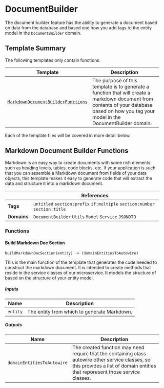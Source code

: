 [//]: # ( =====preserve===== start-Introduction ===== )
# DocumentBuilder

The document builder feature has the ability to generate a document based on data from the database and based one how you add tags to the entity model in the `DocumentBuilder` domain.

[//]: # ( =====preserve===== end-Introduction ===== )

<a name="template-summary"></a>
## Template Summary

The following templates only contain functions.

|Template|Description|
|---|---|
| [`MarkdownDocumentBuilderFunctions`](#markdown-document-builder-functions) | The purpose of this template is to generate a function that will create a markdown document from contents of your database based on how you tag your model in the DocumentBuilder domain. |

Each of the template files will be covered in more detail below.

<a name="markdown-document-builder-functions"></a>
## Markdown Document Builder Functions

Markdown is an easy way to create documents with some rich elements such as heading levels, tables, code blocks, etc. If your application is such that you can assemble a Markdown document from fields of your data objects, this template makes it easy to generate code that will extract the data and structure it into a markdown document.

| |References|
|---|---|
| **Tags** |`untitled` `section:prefix` `if:multiple` `section:number` `section:title` |
| **Domains** |`DocumentBuilder` `Utils` `Model` `Service` `JSONDTO` |

### Functions

#### Build Markdown Doc Section

```
buildMarkdownDocSection(entity) -> (domainEntitiesToAutowire)
```

This is the main function of the template that generates the code needed to construct the markdown document. It is intended to create methods that reside in the service classes of our microservice. It models the structure of based on the structure of your entity model.

##### Inputs

|Name|Description|
|---|---|
|`entity`|The entity from which to generate Markdown.|

##### Outputs

|Name|Description|
|---|---|
|`domainEntitiesToAutowire`|The created function may need require that the containing class autowire other service classes, so this provides a list of domain entities that reporesent those service classes.|


